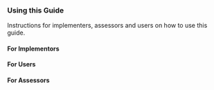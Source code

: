 ### Using this Guide
Instructions for implementers, assessors and users on how to use this guide.

#### For Implementors

#### For Users

#### For Assessors
